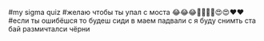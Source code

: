 #my sigma quiz
#желаю чтобы ты упал с моста 😂😂😂🤣🤣🤣🤣😍😍❤️❤️
#если ты ошибёшся то будеш сиди в маем падвали с я буду снимть ста бай размичталси чёрни
